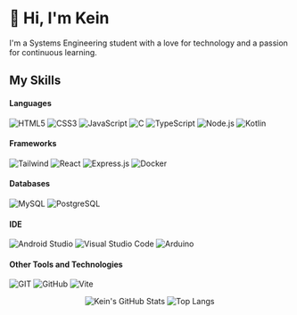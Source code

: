 # 👋 Hi, I'm Kein

I'm a Systems Engineering student with a love for technology and a passion for continuous learning.

## My Skills 

<h4> Languages </h4>

  ![HTML5](https://img.shields.io/badge/HTML5-E34F26?style=for-the-badge&logo=html5&logoColor=white)
  ![CSS3](https://img.shields.io/badge/CSS3-1572B6?style=for-the-badge&logo=css3&logoColor=white)
  ![JavaScript](https://img.shields.io/badge/JavaScript-F7DF1E?style=for-the-badge&logo=javascript&logoColor=black)
  ![C](https://img.shields.io/badge/C-00599C?style=for-the-badge&logo=c&logoColor=white)
  ![TypeScript](https://img.shields.io/badge/TypeScript-007ACC?style=for-the-badge&logo=typescript&logoColor=white)
  ![Node.js](https://img.shields.io/badge/Node.js-43853D?style=for-the-badge&logo=node.js&logoColor=white)
  ![Kotlin](https://img.shields.io/badge/Kotlin-0095D5?style=for-the-badge&logo=kotlin&logoColor=white)

<h4> Frameworks </h4>

  ![Tailwind](https://img.shields.io/badge/tailwindcss-06B6D4?style=for-the-badge&logo=tailwindcss&logoColor=white&color=06B6D4)
  ![React](https://img.shields.io/badge/React-20232A?style=for-the-badge&logo=react&logoColor=61DAFB)
  ![Express.js](https://img.shields.io/badge/Express.js-000000?style=for-the-badge&logo=express&logoColor=white)
  ![Docker](https://img.shields.io/badge/Docker-2496ED?style=for-the-badge&logo=docker&logoColor=white)

<h4> Databases </h4>

  ![MySQL](https://img.shields.io/badge/MySQL-4479A1?style=for-the-badge&logo=mysql&logoColor=white)
  ![PostgreSQL](https://img.shields.io/badge/PostgreSQL-4169E1?style=for-the-badge&logo=postgresql&logoColor=white)

<h4> IDE </h4>

  ![Android Studio](https://img.shields.io/badge/Android%20Studio-3DDC84?style=for-the-badge&logo=androidstudio&logoColor=white)
  ![Visual Studio Code](https://img.shields.io/badge/VSCode-0078D4?style=for-the-badge&logo=visualstudiocode&logoColor=white)
  ![Arduino](https://img.shields.io/badge/Arduino-00979D?style=for-the-badge&logo=arduino&logoColor=white)

<h4> Other Tools and Technologies </h4>

  ![GIT](https://img.shields.io/badge/GIT-E44C30?style=for-the-badge&logo=git&logoColor=white)
  ![GitHub](https://img.shields.io/badge/GitHub-181717?style=for-the-badge&logo=github&logoColor=white)
  ![Vite](https://img.shields.io/badge/Vite-646CFF?style=for-the-badge&logo=vite&logoColor=white)

<div align="center">
  
  ![Kein's GitHub Stats](https://github-readme-stats.vercel.app/api?username=keincarrillo&show_icons=true&theme=tokyonight)
  ![Top Langs](https://github-readme-stats.vercel.app/api/top-langs/?username=keincarrillo&layout=compact&theme=tokyonight)



